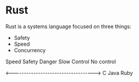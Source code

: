# Rust

Rust is a systems language focused on three things:

* Safety
* Speed
* Concurrency

Speed                          Safety
Danger                         Slow
Control                        No control

<----------------------------------->
  C                Java        Ruby
